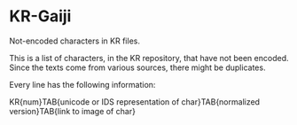 # KR-Gaiji
Not-encoded characters in KR files.

This is a list of characters, in the KR repository, that have not been
encoded. Since the texts come from various sources, there might be
duplicates.

Every line has the following information:

KR{num}TAB{unicode or IDS representation of char}TAB{normalized version}TAB{link to image of char}

